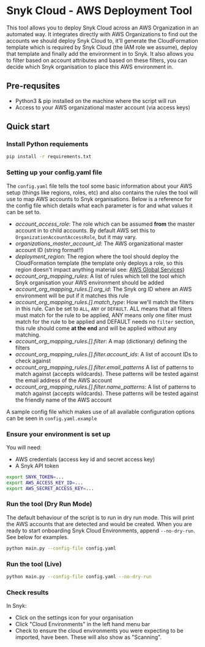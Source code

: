 # Snyk Cloud - AWS Deployment Tool

This tool allows you to deploy Snyk Cloud across an AWS Organization in an automated way. It integrates directly with
AWS Organizations to find out the accounts we should deploy Snyk Cloud to, it'll generate the CloudFormation template
which is required by Snyk Cloud (the IAM role we assume), deploy that template and finally add the environment in to
Snyk. It also allows you to filter based on account attributes and based on these filters, you can decide which Snyk
organisation to place this AWS environment in.

## Pre-requsites
* Python3 & pip installed on the machine where the script will run
* Access to your AWS organizational master account (via access keys)

## Quick start
### Install Python requiements
```bash
pip install -r requirements.txt
```

### Setting up your config.yaml file
The `config.yaml` file tells the tool some basic information about your AWS setup (things like regions, roles, etc) and
also contains the rules the tool will use to map AWS accounts to Snyk organisations. Below is a reference for the config
file which details what each parameter is for and what values it can be set to.

* *account_access_role*: The role which can be assumed **from** the master account in to child accounts. By default 
AWS set this to `OrganizationAccountAccessRole`, but it may vary.
* *organizations_master_account_id*: The AWS organizational master account ID (string format!!)
* *deployment_region*: The region where the tool should deploy the CloudFormation template (the template only deploys
a role, so this region doesn't impact anything material see: [AWS Global Services](https://aws.amazon.com/about-aws/global-infrastructure/regional-product-services/#:~:text=Except%20as%20otherwise%20specified%2C%20Global,store%20and%20process%20data%20globally.))
* *account_org_mapping_rules*: A list of rules which tell the tool which Snyk organisation your AWS environment should be added
* *account_org_mapping_rules.[].org_id*: The Snyk org ID where an AWS environment will be put if it matches this rule
* *account_org_mapping_rules.[].match_type*: How we'll match the filters in this rule. Can be set to `ALL`, `ANY` or 
`DEFAULT`. ALL means that all filters must match for the rule to be applied, ANY means only one filter must match for
the rule to be applied and DEFAULT needs no `filter` section, this rule should come **at the end** and will be applied
without any matching.
* *account_org_mapping_rules.[].filter*: A map (dictionary) defining the filters
* *account_org_mapping_rules.[].filter.account_ids*: A list of account IDs to check against
* *account_org_mapping_rules.[].filter.email_patterns* A list of patterns to match against (accepts wildcards). These patterns will be tested against
the email address of the AWS account
* *account_org_mapping_rules.[].filter.name_patterns*: A list of patterns to match against (accepts wildcards). These patterns will be tested against
the friendly name of the AWS account

A sample config file which makes use of all available configuration options can be seen in `config.yaml.example`

### Ensure your environment is set up
You will need:
* AWS credentials (access key id and secret access key)
* A Snyk API token

```bash
export SNYK_TOKEN=...
export AWS_ACCESS_KEY_ID=...
export AWS_SECRET_ACCESS_KEY=...
```

### Run the tool (Dry Run Mode)
The default behaviour of the script is to run in dry run mode. This will print the AWS accounts that are detected and would be created. When you are ready to start onboarding Snyk Cloud Environments, append `--no-dry-run`. See below for examples.

```bash
python main.py --config-file config.yaml
```

### Run the tool (Live)
```bash
python main.py --config-file config.yaml --no-dry-run
```

### Check results
In Snyk:
* Click on the settings icon for your organisation
* Click "Cloud Environments" in the left hand menu bar
* Check to ensure the cloud environments you were expecting to be imported, have been. These will also show as "Scanning".